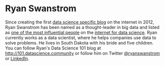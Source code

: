 # Ryan Swanstrom

Since creating the first [data science specific blog](http://101.datascience.community) on the internet in 2012, Ryan Swanstrom has been named as a thought-leader in big data and listed as [one of the most influential people](http://most-influential-data-science-accounts-on.silk.co/) on the [internet for data science](http://www.kdnuggets.com/2013/01/data-science-top-influencers.html). Ryan currently works as a data scientist, where he helps companies use data to solve problems. He lives in South Dakota with his bride and five children. You can follow Ryan's Data Science 101 blog at http://101.datascience.community or follow him on Twitter [@ryanswanstrom](http://twitter.com/ryanswanstrom) or [LinkedIn](https://www.linkedin.com/in/ryanswanstrom/).
